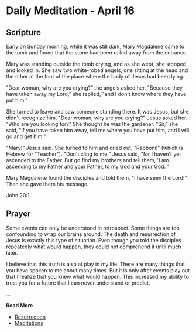 # Daily Meditation - April 16

## Scripture

Early on Sunday morning, while it was still dark, Mary Magdalene came to
the tomb and found that the stone had been rolled away from the entrance. 

Mary was standing outside the tomb crying, and as she wept, she stooped and
looked in.  She  saw two white-robed angels, one sitting at the head and the
other at  the foot of the place where the body of Jesus had been lying. 

"Dear woman, why are you crying?” the angels asked her. "Because they have
taken away my Lord,” she replied, "and I don't know where they have put him.”

She turned to leave and saw someone standing there. It was Jesus, but she
didn't recognize him.  "Dear woman, why are you crying?” Jesus asked her. "Who
are you looking for?” She  thought he was the gardener. "Sir,” she said, "if you
have taken him  away, tell me where you have put him, and I will go and get
him.”

"Mary!” Jesus said. She turned to him and cried out, "Rabboni!” (which is
Hebrew for "Teacher”). "Don't cling to me,” Jesus said, "for  I haven't yet
ascended to the Father. But go find my brothers and tell  them, 'I am ascending
to my Father and your Father, to my God and your  God.'”  

Mary Magdalene found
the disciples and told them, "I have seen the Lord!” Then she gave them his
message.


John 20:1


## Prayer

Some events can only be understood in retrospect. Some things are too confounding
to wrap our brains around.  The death and resurrection of Jesus is exactly
this type of situation.  Even though you told the disciples repeatedly what 
would happen, they could not comprehend it until much later.

I believe that this truth is also at play in my life.  There are many things
that you have spoken to me about many times.  But it is only after events
play out that I realize that you knew what would happen.  This increased my
ability to trust you for a future that I can never understand or predict.


...

**Read More**

* [Resurrection](https://spiritual-things.org/blog/daily/04-16.md)
* [Meditations](https://spiritual-things.org/blog/daily/Index.md)

